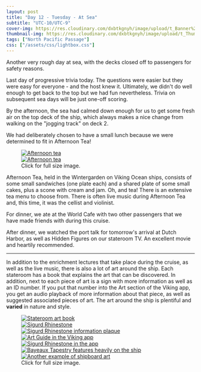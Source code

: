 ```yaml
---
layout: post
title: "Day 12 - Tuesday - At Sea"
subtitle: "UTC-10/UTC-9"
cover-img: https://res.cloudinary.com/dxbtkgnyh/image/upload/t_Banner%2016:9/v1683759708/2023-viking-north-pacific-passage/Screenshot_2023-05-10_231708_bwjwnl.png
thumbnail-img: https://res.cloudinary.com/dxbtkgnyh/image/upload/t_Thumbnail/v1683759708/2023-viking-north-pacific-passage/Screenshot_2023-05-10_231708_bwjwnl.png
tags: ["North Pacific Passage"]
css: ["/assets/css/lightbox.css"]
---
```


Another very rough day at sea, with the decks closed off to passengers for safety reasons.

Last day of progressive trivia today. The questions were easier but they were easy for everyone - and the host knew it. Ultimately, we didn't do well enough to get back to the top but we had fun nevertheless. Trivia on subsequent sea days will be just one-off scoring.

By the afternoon, the sea had calmed down enough for us to get some fresh air on the top deck of the ship, which always makes a nice change from walking on the "jogging track" on deck 2.

We had deliberately chosen to have a small lunch because we were determined to fit in Afternoon Tea!

<figure>
    <div class="d-flex flex-row flex-wrap" style="gap: 5px">
        <div class="p-2">
            <a href="https://res.cloudinary.com/dxbtkgnyh/image/upload/v1683760261/2023-viking-north-pacific-passage/PXL_20230510_002958481.PORTRAIT_rega7p.jpg"
                data-lightbox="afternoon-tea" data-title="Afternoon tea">
                <img src="https://res.cloudinary.com/dxbtkgnyh/image/upload/t_Thumbnail/v1683760261/2023-viking-north-pacific-passage/PXL_20230510_002958481.PORTRAIT_rega7p.jpg"
                    alt="Afternoon tea">
            </a>
        </div>
        <div class="p-2">
            <a href="https://res.cloudinary.com/dxbtkgnyh/image/upload/v1683760263/2023-viking-north-pacific-passage/PXL_20230510_003038801.PORTRAIT_hrr6af.jpg"
                data-lightbox="afternoon-tea" data-title="Afternoon tea">
                <img src="https://res.cloudinary.com/dxbtkgnyh/image/upload/t_Thumbnail/v1683760263/2023-viking-north-pacific-passage/PXL_20230510_003038801.PORTRAIT_hrr6af.jpg"
                    alt="Afternoon tea">
            </a>
        </div>
    </div>
    <figcaption>Click for full size image.</figcaption>
</figure>

Afternoon Tea, held in the Wintergarden on Viking Ocean ships, consists of some small sandwiches (one plate each) and a shared plate of some small cakes, plus a scone with cream and jam. Oh, and tea! There is an extensive tea menu to choose from. There is often live music during Afternoon Tea and, this time, it was the cellist and violinist.

For dinner, we ate at the World Cafe with two other passengers that we have made friends with during this cruise.

After dinner, we watched the port talk for tomorrow's arrival at Dutch Harbor, as well as Hidden Figures on our stateroom TV. An excellent movie and heartily recommended.

---

In addition to the enrichment lectures that take place during the cruise, as well as the live music, there is also a lot of art around the ship. Each stateroom has a book that explains the art that can be discovered. In addition, next to each piece of art is a sign with more information as well as an ID number. If you put that number into the Art section of the Viking app, you get an audio playback of more information about that piece, as well as suggested associated pieces of art. The art around the ship is plentiful and **varied** in nature and style.

<figure>
    <div class="d-flex flex-row flex-wrap" style="gap: 5px">
        <div class="p-2">
            <a href="https://res.cloudinary.com/dxbtkgnyh/image/upload/v1683760738/2023-viking-north-pacific-passage/PXL_20230508_225406810_xa7hxw.jpg"
                data-lightbox="art" data-title="Stateroom art book">
                <img src="https://res.cloudinary.com/dxbtkgnyh/image/upload/t_Thumbnail/v1683760738/2023-viking-north-pacific-passage/PXL_20230508_225406810_xa7hxw.jpg"
                    alt="Stateroom art book">
            </a>
        </div>
        <div class="p-2">
            <a href="https://res.cloudinary.com/dxbtkgnyh/image/upload/v1683760728/2023-viking-north-pacific-passage/PXL_20230508_193658713_ccltoi.jpg"
                data-lightbox="art" data-title="Sigurd Rhinestone">
                <img src="https://res.cloudinary.com/dxbtkgnyh/image/upload/t_Thumbnail/v1683760728/2023-viking-north-pacific-passage/PXL_20230508_193658713_ccltoi.jpg"
                    alt="Sigurd Rhinestone">
            </a>
        </div>
        <div class="p-2">
            <a href="https://res.cloudinary.com/dxbtkgnyh/image/upload/v1683760725/2023-viking-north-pacific-passage/PXL_20230508_193651359_lew2e4.jpg"
                data-lightbox="art" data-title="Sigurd Rhinestone information plaque">
                <img src="https://res.cloudinary.com/dxbtkgnyh/image/upload/t_Thumbnail/v1683760725/2023-viking-north-pacific-passage/PXL_20230508_193651359_lew2e4.jpg"
                    alt="Sigurd Rhinestone information plaque">
            </a>
        </div>
        <div class="p-2">
            <a href="https://res.cloudinary.com/dxbtkgnyh/image/upload/v1683761422/2023-viking-north-pacific-passage/Screenshot_20230510-152059_vjltfl.png"
                data-lightbox="art" data-title="Art Guide in the Viking app">
                <img src="https://res.cloudinary.com/dxbtkgnyh/image/upload/t_Thumbnail/v1683761422/2023-viking-north-pacific-passage/Screenshot_20230510-152059_vjltfl.png"
                    alt="Art Guide in the Viking app">
            </a>
        </div>
        <div class="p-2">
            <a href="https://res.cloudinary.com/dxbtkgnyh/image/upload/v1683761422/2023-viking-north-pacific-passage/Screenshot_20230510-152128_y03odu.png"
                data-lightbox="art" data-title="Sigurd Rhinestone in the app">
                <img src="https://res.cloudinary.com/dxbtkgnyh/image/upload/t_Thumbnail/v1683761422/2023-viking-north-pacific-passage/Screenshot_20230510-152128_y03odu.png"
                    alt="Sigurd Rhinestone in the app">
            </a>
        </div>
        <div class="p-2">
            <a href="https://res.cloudinary.com/dxbtkgnyh/image/upload/v1683760734/2023-viking-north-pacific-passage/PXL_20230508_193729989_cexeod.jpg"
                data-lightbox="art" data-title="Bayeaux Tapestry features heavily on the ship">
                <img src="https://res.cloudinary.com/dxbtkgnyh/image/upload/t_Thumbnail/v1683760734/2023-viking-north-pacific-passage/PXL_20230508_193729989_cexeod.jpg"
                    alt="Bayeaux Tapestry features heavily on the ship">
            </a>
        </div>
        <div class="p-2">
            <a href="https://res.cloudinary.com/dxbtkgnyh/image/upload/v1683760711/2023-viking-north-pacific-passage/PXL_20230508_204713461_m0kyjz.jpg"
                data-lightbox="art" data-title="Another example of shipboard art">
                <img src="https://res.cloudinary.com/dxbtkgnyh/image/upload/t_Thumbnail/v1683760711/2023-viking-north-pacific-passage/PXL_20230508_204713461_m0kyjz.jpg"
                    alt="Another example of shipboard art">
            </a>
        </div>
    </div>
    <figcaption>Click for full size image.</figcaption>
</figure>
